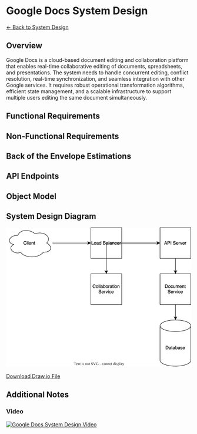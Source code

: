 # Google Docs System Design

[← Back to System Design](../system-design.md)

## Overview

Google Docs is a cloud-based document editing and collaboration platform that enables real-time collaborative editing of documents, spreadsheets, and presentations. The system needs to handle concurrent editing, conflict resolution, real-time synchronization, and seamless integration with other Google services. It requires robust operational transformation algorithms, efficient state management, and a scalable infrastructure to support multiple users editing the same document simultaneously.

## Functional Requirements

## Non-Functional Requirements

## Back of the Envelope Estimations

## API Endpoints

## Object Model

## System Design Diagram

![Google Docs System Design](google-docs.svg)

[Download Draw.io File](google-docs.drawio)

## Additional Notes

### Video

[![Google Docs System Design Video](https://img.youtube.com/vi/9JKBlkwg0yM/0.jpg)](https://www.youtube.com/watch?v=9JKBlkwg0yM)
